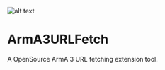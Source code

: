 ![alt text](https://img2.picload.org/image/dgdiaali/a3uf_transparent_icon_x256.png)
# ArmA3URLFetch

A OpenSource ArmA 3 URL fetching extension tool.
